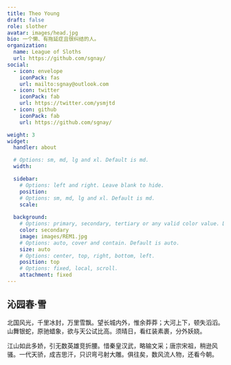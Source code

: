 ```yaml
---
title: Theo Young
draft: false
role: slother
avatar: images/head.jpg
bio: 一个懒、有拖延症且很纠结的人。
organization:
  name: League of Sloths
  url: https://github.com/sgnay/
social:
  - icon: envelope
    iconPack: fas
    url: mailto:sgnay@outlook.com
  - icon: twitter
    iconPack: fab
    url: https://twitter.com/ysmjtd
  - icon: github
    iconPack: fab
    url: https://github.com/sgnay/

weight: 3
widget:
  handler: about

  # Options: sm, md, lg and xl. Default is md.
  width:

  sidebar:
    # Options: left and right. Leave blank to hide.
    position:
    # Options: sm, md, lg and xl. Default is md.
    scale:
  
  background:
    # Options: primary, secondary, tertiary or any valid color value. Default is primary.
    color: secondary
    image: images/REM1.jpg
    # Options: auto, cover and contain. Default is auto.
    size: auto
    # Options: center, top, right, bottom, left.
    position: top
    # Options: fixed, local, scroll.
    attachment: fixed
---
```


## 沁园春·雪

北国风光，千里冰封，万里雪飘。望长城内外，惟余莽莽；大河上下，顿失滔滔。山舞银蛇，原驰蜡象，欲与天公试比高。须晴日，看红装素裹，分外妖娆。

江山如此多娇，引无数英雄竞折腰。惜秦皇汉武，略输文采；唐宗宋祖，稍逊风骚。一代天骄，成吉思汗，只识弯弓射大雕。俱往矣，数风流人物，还看今朝。 
